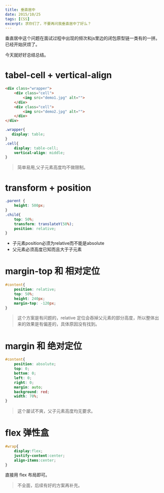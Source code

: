 ```yaml
---
title: 垂直居中
date: 2015/10/25
tags: [CSS]
excerpt: 求你们了，不要再问我垂直居中了好么？
---
```


垂直居中这个问题在面试过程中出现的频次和js里边的闭包原型链一类有的一拼。已经开始厌烦了。

今天就好好总结总结。

# tabel-cell + vertical-align


```html
<div class="wrapper">
    <div class="cell">
        <img src="demo1.jpg" alt="">
    </div>
    <div class="cell">
        <img src="demo2.jpg" alt="">
    </div>
</div>
```

```css
.wrapper{
   display: table;
}
.cell{
    display: table-cell;
    vertical-align: middle;
}
```


> 简单易用,父子元素高度均不做限制。

# transform + position

```css
.parent {
    height: 500px;
}
.child{
    top: 50%;
    transform: translateY(50%);
    position: relative;
}
```

- 子元素position必须为relative而不能是absolute
- 父元素必须高度已知而且大于子元素

#  margin-top 和 相对定位

```css
#content{
    position: relative;
    top: 50%;
    height: 240px;
    margin-top: -120px;
}
```

> 这个方案是有问题的，relative 定位会吞掉父元素的部分高度，所以整体出来的效果是有偏差的，具体原因没有找到。

# margin 和 绝对定位

```css
#content{
    position: absolute;
    top: 0;
    bottom: 0;
    left: 0;
    right: 0;
    margin: auto;
    background: red;
    width: 70%;
}
```

> 这个屡试不爽，父子元素高度均无要求。

# flex 弹性盒

```css
#wrap{
	display:flex;
	justify-content:center;
	align-items:center;
}
```

直接用 flex 布局即可。

> 不全面，后续有好的方案再补充。